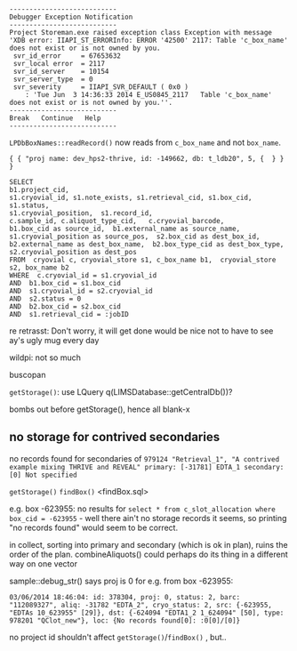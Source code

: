     ---------------------------
    Debugger Exception Notification
    ---------------------------
    Project Storeman.exe raised exception class Exception with message 'XDB error: IIAPI_ST_ERRORInfo: ERROR '42500' 2117: Table 'c_box_name' does not exist or is not owned by you.
     svr_id_error     = 67653632
     svr_local error  = 2117
     svr_id_server    = 10154
     svr_server_type  = 0
     svr_severity     = IIAPI_SVR_DEFAULT ( 0x0 )
        : 'Tue Jun  3 14:36:33 2014 E_US0845_2117   Table 'c_box_name' does not exist or is not owned by you.''.
    ---------------------------
    Break   Continue   Help   
    ---------------------------

`LPDbBoxNames::readRecord()` now reads from `c_box_name` and not `box_name`.


    { { "proj name: dev_hps2-thrive, id: -149662, db: t_ldb20", 5, {  } } }

    SELECT  
    b1.project_cid,  
    s1.cryovial_id, s1.note_exists, s1.retrieval_cid, s1.box_cid, s1.status, 
    s1.cryovial_position,  s1.record_id, 
    c.sample_id, c.aliquot_type_cid,   c.cryovial_barcode,  
    b1.box_cid as source_id,  b1.external_name as source_name,  
    s1.cryovial_position as source_pos,  s2.box_cid as dest_box_id,  
    b2.external_name as dest_box_name,  b2.box_type_cid as dest_box_type,   
    s2.cryovial_position as dest_pos 
    FROM  cryovial c, cryovial_store s1, c_box_name b1,  cryovial_store s2, box_name b2 
    WHERE  c.cryovial_id = s1.cryovial_id 
    AND  b1.box_cid = s1.box_cid 
    AND  s1.cryovial_id = s2.cryovial_id 
    AND  s2.status = 0 
    AND  b2.box_cid = s2.box_cid 
    AND  s1.retrieval_cid = :jobID

re retrasst:
Don't worry, it will get done
would be nice not to have to see ay's ugly mug every day

wildpi:
not so much

buscopan

`getStorage()`: use LQuery q(LIMSDatabase::getCentralDb())?

bombs out before getStorage(), hence all blank-x

## no storage for contrived secondaries

no records found for secondaries of `979124 "Retrieval_1", "A contrived example mixing THRIVE and REVEAL" primary: [-31781] EDTA_1 secondary: [0] Not specified`

`getStorage()`
`findBox()` <findBox.sql>

e.g. box -623955: no results for `select * from c_slot_allocation where box_cid = -623955` - well there ain't no storage records it seems, so printing "no records found" would seem to be correct.

in collect, sorting into primary and secondary (which is ok in plan), ruins the order of the plan. combineAliquots() could perhaps do its thing in a different way on one vector

sample::debug_str() says proj is 0 for e.g. from box -623955:

    03/06/2014 18:46:04: id: 378304, proj: 0, status: 2, barc: "112089327", aliq: -31782 "EDTA_2", cryo_status: 2, src: {-623955, "EDTAs 10_623955" [29]}, dst: {-624094 "EDTA1_2 1_624094" [50], type: 978201 "QClot_new"}, loc: {No records found[0]: :0[0]/[0]}

no project id shouldn't affect `getStorage()`/`findBox()` , but..